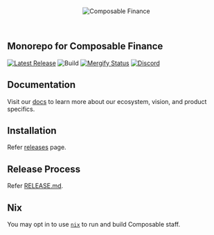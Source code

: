 <br />

<p align="center">
  <img alt="Composable Finance" title="Composable Finance" src="./docs/banner.png">
</p>

<br />

## Monorepo for Composable Finance

[![Latest Release](https://img.shields.io/github/v/tag/composablefi/composable)][latest-url]
![Build][build-badge]
[![Mergify Status][mergify-status]][mergify]
[![Discord][discord-badge]][discord-url]

[latest-url]: https://github.com/composablefi/composable/tags
[build-badge]: https://github.com/composablefi/composable/actions/workflows/check.yml/badge.svg

[discord-badge]: https://img.shields.io/badge/Discord-gray?logo=discord
[discord-url]: https://discord.gg/composable

[mergify]: https://dashboard.mergify.com/github/ComposableFi/repo/composable/queues
[mergify-status]: https://img.shields.io/endpoint.svg?url=https://api.mergify.com/v1/badges/ComposableFi/composable&style=flat

## Documentation

Visit our [docs](https://docs.composable.finance) to learn more about our ecosystem, vision, and product specifics.

## Installation

Refer [releases](https://github.com/ComposableFi/composable/releases) page.

## Release Process

Refer [RELEASE.md](./RELEASE.MD).

## Nix

You may opt in to use [`nix`](https://docs.composable.finance/nix) to run and build Composable staff.

